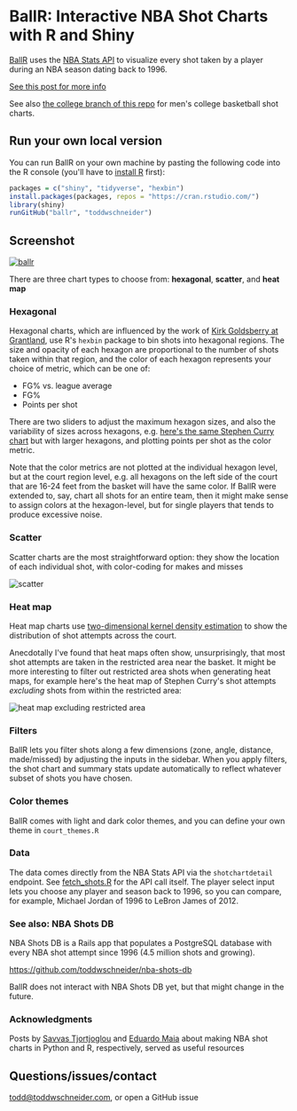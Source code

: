 # BallR: Interactive NBA Shot Charts with R and Shiny

[BallR](https://toddwschneider.com/posts/ballr-interactive-nba-shot-charts-with-r-and-shiny/) uses the [NBA Stats API](https://stats.nba.com/) to visualize every shot taken by a player during an NBA season dating back to 1996.

[See this post for more info](https://toddwschneider.com/posts/ballr-interactive-nba-shot-charts-with-r-and-shiny/)

See also [the college branch of this repo](https://github.com/toddwschneider/ballr/tree/college) for men's college basketball shot charts.

## Run your own local version

You can run BallR on your own machine by pasting the following code into the R console (you'll have to [install R](https://cran.rstudio.com/) first):

```R
packages = c("shiny", "tidyverse", "hexbin")
install.packages(packages, repos = "https://cran.rstudio.com/")
library(shiny)
runGitHub("ballr", "toddwschneider")
```

## Screenshot

[![ballr](https://user-images.githubusercontent.com/70271/47622113-71fc8b00-dad7-11e8-967d-50e54d1ed70a.png)](https://toddwschneider.com/posts/ballr-interactive-nba-shot-charts-with-r-and-shiny/)

There are three chart types to choose from: **hexagonal**, **scatter**, and **heat map**

### Hexagonal

Hexagonal charts, which are influenced by the work of [Kirk Goldsberry at Grantland](https://grantland.com/contributors/kirk-goldsberry/), use R's `hexbin` package to bin shots into hexagonal regions. The size and opacity of each hexagon are proportional to the number of shots taken within that region, and the color of each hexagon represents your choice of metric, which can be one of:

- FG% vs. league average
- FG%
- Points per shot

There are two sliders to adjust the maximum hexagon sizes, and also the variability of sizes across hexagons, e.g. [here's the same Stephen Curry chart](https://cloud.githubusercontent.com/assets/70271/13547845/63f4101e-e2af-11e5-9a57-13a8a61b367a.png) but with larger hexagons, and plotting points per shot as the color metric.

Note that the color metrics are not plotted at the individual hexagon level, but at the court region level, e.g. all hexagons on the left side of the court that are 16-24 feet from the basket will have the same color. If BallR were extended to, say, chart all shots for an entire team, then it might make sense to assign colors at the hexagon-level, but for single players that tends to produce excessive noise.

### Scatter

Scatter charts are the most straightforward option: they show the location of each individual shot, with color-coding for makes and misses

![scatter](https://user-images.githubusercontent.com/70271/47622144-d4558b80-dad7-11e8-9bc5-576632af3d53.png)

### Heat map

Heat map charts use [two-dimensional kernel density estimation](https://en.wikipedia.org/wiki/Multivariate_kernel_density_estimation) to show the distribution of shot attempts across the court.

Anecdotally I've found that heat maps often show, unsurprisingly, that most shot attempts are taken in the restricted area near the basket. It might be more interesting to filter out restricted area shots when generating heat maps, for example here's the heat map of Stephen Curry's shot attempts *excluding* shots from within the restricted area:

![heat map excluding restricted area](https://cloud.githubusercontent.com/assets/70271/13588733/23896d06-e4a0-11e5-887e-f31c636de422.png)

### Filters

BallR lets you filter shots along a few dimensions (zone, angle, distance, made/missed) by adjusting the inputs in the sidebar. When you apply filters, the shot chart and summary stats update automatically to reflect whatever subset of shots you have chosen.

### Color themes

BallR comes with light and dark color themes, and you can define your own theme in `court_themes.R`

### Data

The data comes directly from the NBA Stats API via the `shotchartdetail` endpoint. See [fetch_shots.R](fetch_shots.R) for the API call itself. The player select input lets you choose any player and season back to 1996, so you can compare, for example, Michael Jordan of 1996 to LeBron James of 2012.

### See also: NBA Shots DB

NBA Shots DB is a Rails app that populates a PostgreSQL database with every NBA shot attempt since 1996 (4.5 million shots and growing).

https://github.com/toddwschneider/nba-shots-db

BallR does not interact with NBA Shots DB yet, but that might change in the future.

### Acknowledgments

Posts by [Savvas Tjortjoglou](http://savvastjortjoglou.com/nba-shot-sharts.html) and [Eduardo Maia](https://thedatagame.com.au/2015/09/27/how-to-create-nba-shot-charts-in-r/) about making NBA shot charts in Python and R, respectively, served as useful resources

## Questions/issues/contact

todd@toddwschneider.com, or open a GitHub issue
